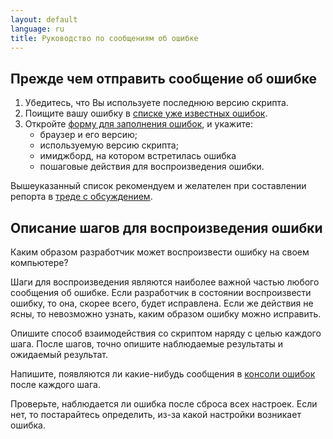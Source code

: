 ```yaml
---
layout: default
language: ru
title: Руководство по сообщениям об ошибке
---
```


## Прежде чем отправить сообщение об ошибке

1. Убедитесь, что Вы используете последнюю версию скрипта.
2. Поищите вашу ошибку в [списке уже известных ошибок](https://github.com/SthephanShinkufag/Dollchan-Extension-Tools/issues?direction=desc&sort=created&state=open).
3. Откройте [форму для заполнения ошибок](https://github.com/SthephanShinkufag/Dollchan-Extension-Tools/issues/new), и укажите:
    * браузер и его версию;
    * используемую версию скрипта;
    * имиджборд, на котором встретилась ошибка
    * пошаговые действия для воспроизведения ошибки.

Вышеуказанный список рекомендуем и желателен при составлении репорта в [треде с обсуждением](http://iichan.ru/b/res/2318140.html).

## Описание шагов для воспроизведения ошибки

Каким образом разработчик может воспроизвести ошибку на своем компьютере?

Шаги для воспроизведения являются наиболее важной частью любого сообщения об ошибке. Если разработчик в состоянии воспроизвести ошибку, то она, скорее всего, будет исправлена. Если же действия не ясны, то невозможно узнать, каким образом ошибку можно исправить​​.

Опишите способ взаимодействия со скриптом наряду с целью каждого шага. После шагов, точно опишите наблюдаемые результаты и ожидаемый результат.

Напишите, появляются ли какие-нибудь сообщения в [консоли ошибок](http://help.yandex.ru/mail/faq.xml#error-console) после каждого шага.

Проверьте, наблюдается ли ошибка после сброса всех настроек. Если нет, то постарайтесь определить, из-за какой настройки возникает ошибка.
